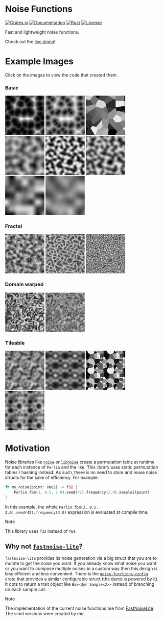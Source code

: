 # Noise Functions

[![Crates.io](https://img.shields.io/crates/v/noise-functions.svg)](https://crates.io/crates/noise-functions)
[![Documentation](https://img.shields.io/docsrs/noise-functions)](https://docs.rs/noise-functions)
[![Rust](https://img.shields.io/crates/msrv/noise-functions)](#)
[![License](https://img.shields.io/crates/l/noise_functions)](#license)

Fast and lightweight noise functions.

Check out the [live demo][demo]!

# Example Images
Click on the images to view the code that created them.

### Basic
[![](/example-images/cell_distance_sq.jpg "Cell Distance Squared")](https://github.com/bluurryy/noise-functions/blob/ef7d9d31b55db3b8847accdd8772d3b9e28d886c/generate-example-images/src/main.rs#L36)
[![](/example-images/cell_distance.jpg "Cell Distance")](https://github.com/bluurryy/noise-functions/blob/ef7d9d31b55db3b8847accdd8772d3b9e28d886c/generate-example-images/src/main.rs#L37)
[![](/example-images/cell_value.jpg "Cell Value")](https://github.com/bluurryy/noise-functions/blob/ef7d9d31b55db3b8847accdd8772d3b9e28d886c/generate-example-images/src/main.rs#L39)
[![](/example-images/perlin.jpg "Perlin")](https://github.com/bluurryy/noise-functions/blob/ef7d9d31b55db3b8847accdd8772d3b9e28d886c/generate-example-images/src/main.rs#L40)
[![](/example-images/open_simplex_2.jpg "OpenSimplex2")](https://github.com/bluurryy/noise-functions/blob/ef7d9d31b55db3b8847accdd8772d3b9e28d886c/generate-example-images/src/main.rs#L41)
[![](/example-images/open_simplex_2s.jpg "OpenSimplex2s")](https://github.com/bluurryy/noise-functions/blob/ef7d9d31b55db3b8847accdd8772d3b9e28d886c/generate-example-images/src/main.rs#L42)
[![](/example-images/value.jpg "Value")](https://github.com/bluurryy/noise-functions/blob/ef7d9d31b55db3b8847accdd8772d3b9e28d886c/generate-example-images/src/main.rs#L43)
[![](/example-images/value_cubic.jpg "Value Cubic")](https://github.com/bluurryy/noise-functions/blob/ef7d9d31b55db3b8847accdd8772d3b9e28d886c/generate-example-images/src/main.rs#L44)

### Fractal
[![](/example-images/fbm.jpg "Fbm (OpenSimplex2)")](https://github.com/bluurryy/noise-functions/blob/ef7d9d31b55db3b8847accdd8772d3b9e28d886c/generate-example-images/src/main.rs#L46)
[![](/example-images/ridged.jpg "Ridged (OpenSimplex2)")](https://github.com/bluurryy/noise-functions/blob/ef7d9d31b55db3b8847accdd8772d3b9e28d886c/generate-example-images/src/main.rs#L47)
[![](/example-images/ping_pong.jpg "Ping Pong (OpenSimplex2)")](https://github.com/bluurryy/noise-functions/blob/ef7d9d31b55db3b8847accdd8772d3b9e28d886c/generate-example-images/src/main.rs#L48)

### Domain warped
[![](/example-images/warped.jpg "Domain Warped (OpenSimplex2s)")](https://github.com/bluurryy/noise-functions/blob/ef7d9d31b55db3b8847accdd8772d3b9e28d886c/generate-example-images/src/main.rs#L50)
[![](/example-images/warped_fbm.jpg "Domain Warped Fbm (OpenSimplex2s)")](https://github.com/bluurryy/noise-functions/blob/ef7d9d31b55db3b8847accdd8772d3b9e28d886c/generate-example-images/src/main.rs#L60)

### Tileable
[![](/example-images/tileable_perlin.jpg "Tileable (Perlin)")](https://github.com/bluurryy/noise-functions/blob/ef7d9d31b55db3b8847accdd8772d3b9e28d886c/generate-example-images/src/main.rs#L72)
[![](/example-images/tileable_value.jpg "Tileable (Value)")](https://github.com/bluurryy/noise-functions/blob/ef7d9d31b55db3b8847accdd8772d3b9e28d886c/generate-example-images/src/main.rs#L74)
[![](/example-images/tileable_cell_value.jpg "Tileable (CellValue)")](https://github.com/bluurryy/noise-functions/blob/ef7d9d31b55db3b8847accdd8772d3b9e28d886c/generate-example-images/src/main.rs#L76)
[![](/example-images/tileable_cell_distance_sq.jpg "Tileable (CellDistanceSq)")](https://github.com/bluurryy/noise-functions/blob/ef7d9d31b55db3b8847accdd8772d3b9e28d886c/generate-example-images/src/main.rs#L78)

# Motivation
Noise libraries like [`noise`](https://docs.rs/noise) or [`libnoise`](https://docs.rs/libnoise) create a permutation table at runtime for each instance of `Perlin` and the like. This library uses static permutation tables / hashing instead. As such, there is no need to store and reuse noise structs for the sake of efficiency. For example:
```rust
fn my_noise(point: Vec2) -> f32 {
    Perlin.fbm(3, 0.5, 2.0).seed(42).frequency(3.0).sample2(point)
}
```
In this example, the whole `Perlin.fbm(3, 0.5, 2.0).seed(42).frequency(3.0)` expression is evaluated at compile time.

> [!NOTE]
> This library uses `f32` instead of `f64`.

## Why not [`fastnoise-lite`](https://docs.rs/fastnoise-lite)?
`fastnoise-lite` provides its noise generation via a big struct that you are to mutate to get the noise you want. If you already know what noise you want or you want to compose multiple noises in a custom way then this design is less efficient and less convenient. There is the [`noise-functions-config`](https://docs.rs/noise-functions-config) crate that provides a similar configurable struct (the [demo] is powered by it). It opts to return a trait object like `Box<dyn Sample<2>>` instead of branching on each sample call.

> [!NOTE]
> The implementation of the current noise functions are from [FastNoiseLite](https://github.com/Auburn/FastNoiseLite). The simd versions were created by me.

[demo]: https://bluurryy.github.io/noise-functions-demo/